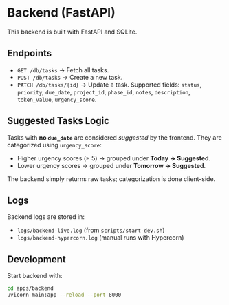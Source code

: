 # Backend (FastAPI)

This backend is built with FastAPI and SQLite.

## Endpoints

- `GET /db/tasks` → Fetch all tasks.
- `POST /db/tasks` → Create a new task.
- `PATCH /db/tasks/{id}` → Update a task. Supported fields: `status`, `priority`, `due_date`, `project_id`, `phase_id`, `notes`, `description`, `token_value`, `urgency_score`.

## Suggested Tasks Logic

Tasks with **no `due_date`** are considered *suggested* by the frontend. They are categorized using `urgency_score`:
- Higher urgency scores (≥ 5) → grouped under **Today → Suggested**.
- Lower urgency scores → grouped under **Tomorrow → Suggested**.

The backend simply returns raw tasks; categorization is done client-side.

## Logs

Backend logs are stored in:
- `logs/backend-live.log` (from `scripts/start-dev.sh`)
- `logs/backend-hypercorn.log` (manual runs with Hypercorn)

## Development

Start backend with:

```bash
cd apps/backend
uvicorn main:app --reload --port 8000
```